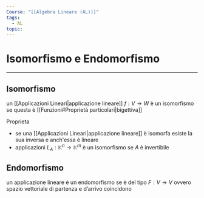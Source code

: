 ```yaml
---
Course: "[[Algebra Lineare (AL)]]"
tags:
  - AL
topic:
---
```


# Isomorfismo e Endomorfismo
---

## Isomorfismo

un [[Applicazioni Lineari|applicazione lineare]] $f:V \rightarrow W$ è un isomorfismo se questa è [[Funzioni#Proprietà particolari|bigettiva]]


Proprieta
- se una [[Applicazioni Lineari|applicazione lineare]] è isomorfa esiste la sua inversa e anch'essa è lineare
 - applicazioni $L_A : \mathbb{K}^n \rightarrow \mathbb{K}^m$ è un isomorfismo se $A$  è invertibile

## Endomorfismo

un applicazione lineare é un endomorfismo se è del tipo $F:V \rightarrow V$ ovvero spazio vettoriale di partenza e d’arrivo coincidono
